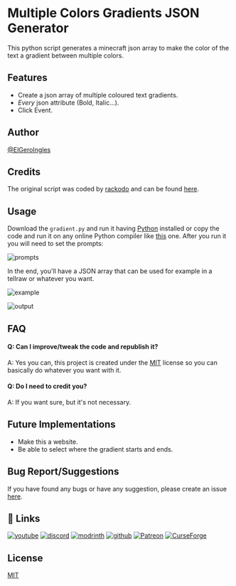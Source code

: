 
# Multiple Colors Gradients JSON Generator

This python script generates a minecraft json array to make the color of the text a gradient between multiple colors.

## Features

- Create a json array of multiple coloured text gradients.
- *Every* json attribute (Bold, Italic...).
- Click Event.

## Author
[@ElGeroIngles](https://modrinth.com/user/ElGeroIngles)

## Credits
The original script was coded by [rackodo](https://github.com/rackodo) and can be found [here](https://github.com/rackodo/gradient-json-minecraft).

## Usage
Download the `gradient.py` and run it having [Python](https://www.python.org/downloads/) installed or copy the code and run it on any online Python compiler like [this](https://www.programiz.com/python-programming/online-compiler/) one.
After you run it you will need to set the prompts:

![prompts](https://i.imgur.com/2x3dDeA.png)

In the end, you'll have a JSON array that can be used for example in a tellraw or whatever you want.

![example](https://i.imgur.com/2xTGDv0.png)

![output](https://i.imgur.com/cIzKzSp.png)

## FAQ

#### Q: Can I improve/tweak the code and republish it? 

A: Yes you can, this project is created under the [MIT](https://choosealicense.com/licenses/mit/) license so you can basically do whatever you want with it.

#### Q: Do I need to credit you?

A: If you want sure, but it's not necessary.

## Future Implementations

- Make this a website.
- Be able to select where the gradient starts and ends.

## Bug Report/Suggestions
If you have found any bugs or have any suggestion, please create an issue [here](https://github.com/ElGeroIngles/json-multiple-gradients/issues).

## 🔗 Links
[![youtube](https://img.shields.io/badge/youtube-ff0000?style=for-the-badge&logo=youtube&logoColor=white)](https://www.youtube.com/@EclipseStudiosMC)
[![discord](https://img.shields.io/badge/discord-7289DA?style=for-the-badge&logo=discord&logoColor=white)](https://discord.gg/4pYjW9btNc)
[![modrinth](https://img.shields.io/badge/modrinth-5AD770?style=for-the-badge&logo=modrinth&logoColor=white)](https://modrinth.com/organization/eclipse-studios)
[![github](https://img.shields.io/badge/github-000000?style=for-the-badge&logo=github&logoColor=white)](https://github.com/EclipseStudiosMC)
[![Patreon](https://img.shields.io/badge/Patreon-f96854?style=for-the-badge&logo=patreon&logoColor=white)](https://www.patreon.com/EclipseStudios447)
[![CurseForge](https://img.shields.io/badge/Curseforge-0D0D0D?style=for-the-badge&logo=curseforge&logoColor=white)](https://www.curseforge.com/members/elgeroingles/projects)

## License

[MIT](https://choosealicense.com/licenses/mit/)
